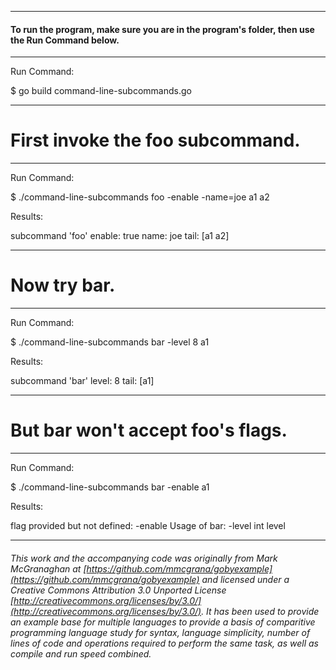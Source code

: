 ___
#### To run the program, make sure you are in the program's folder, then use the Run Command below.

___
Run Command:

$ go build command-line-subcommands.go

___
# First invoke the foo subcommand.

___
Run Command:

$ ./command-line-subcommands foo -enable -name=joe a1 a2


Results:

subcommand 'foo'
  enable: true
  name: joe
  tail: [a1 a2]

___
# Now try bar.

___
Run Command:

$ ./command-line-subcommands bar -level 8 a1


Results:

subcommand 'bar'
  level: 8
  tail: [a1]

___
# But bar won't accept foo's flags.

___
Run Command:

$ ./command-line-subcommands bar -enable a1


Results:

flag provided but not defined: -enable
Usage of bar:
  -level int
    	level

___

###### This work and the accompanying code was originally from Mark McGranaghan at [https://github.com/mmcgrana/gobyexample](https://github.com/mmcgrana/gobyexample) and licensed under a Creative Commons Attribution 3.0 Unported License [http://creativecommons.org/licenses/by/3.0/](http://creativecommons.org/licenses/by/3.0/). It has been used to provide an example base for multiple languages to provide a basis of comparitive programming language study for syntax, language simplicity, number of lines of code and operations required to perform the same task, as well as compile and run speed combined.